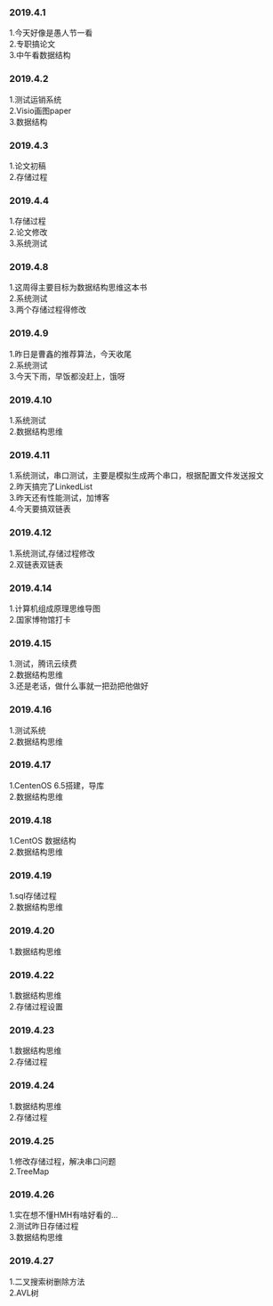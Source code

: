 ### 2019.4.1
1.今天好像是愚人节一看<br>
2.专职搞论文<br>
3.中午看数据结构<br>

### 2019.4.2
1.测试运销系统<br>
2.Visio画图paper<br>
3.数据结构<br>

### 2019.4.3
1.论文初稿<br>
2.存储过程<br>

### 2019.4.4
1.存储过程<br>
2.论文修改<br>
3.系统测试<br>


### 2019.4.8
1.这周得主要目标为数据结构思维这本书<br>
2.系统测试<br>
3.两个存储过程得修改<br>

### 2019.4.9
1.昨日是曹鑫的推荐算法，今天收尾<br>
2.系统测试<br>
3.今天下雨，早饭都没赶上，饿呀<br>

### 2019.4.10
1.系统测试<br>
2.数据结构思维<br>

### 2019.4.11
1.系统测试，串口测试，主要是模拟生成两个串口，根据配置文件发送报文<br>
2.昨天搞完了LinkedList<br>
3.昨天还有性能测试，加博客<br>
4.今天要搞双链表<br>

### 2019.4.12
1.系统测试,存储过程修改<br>
2.双链表双链表<br>

### 2019.4.14
1.计算机组成原理思维导图<br>
2.国家博物馆打卡<br>

### 2019.4.15
1.测试，腾讯云续费<br>
2.数据结构思维<br>
3.还是老话，做什么事就一把劲把他做好<br>

### 2019.4.16
1.测试系统<br>
2.数据结构思维<br>

### 2019.4.17
1.CentenOS 6.5搭建，导库<br>
2.数据结构思维<br>

### 2019.4.18
1.CentOS 数据结构<br>
2.数据结构思维<br>

### 2019.4.19
1.sql存储过程<br>
2.数据结构思维<br>

### 2019.4.20
1.数据结构思维<br>

### 2019.4.22
1.数据结构思维<br>
2.存储过程设置<br>

### 2019.4.23
1.数据结构思维<br>
2.存储过程<br>

### 2019.4.24
1.数据结构思维<br>
2.存储过程<br>

### 2019.4.25
1.修改存储过程，解决串口问题<br>
2.TreeMap<br>

### 2019.4.26
1.实在想不懂HMH有啥好看的...<br>
2.测试昨日存储过程<br>
3.数据结构思维<br>

### 2019.4.27
1.二叉搜索树删除方法<br>
2.AVL树<br>

